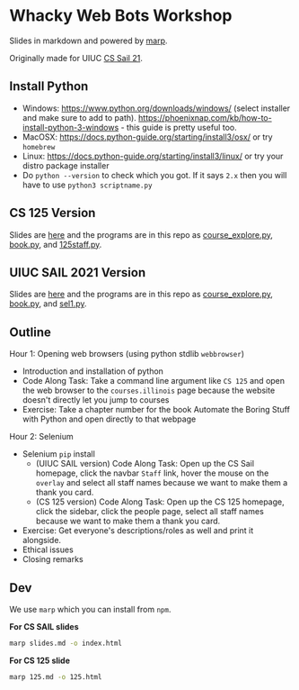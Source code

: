 # Whacky Web Bots Workshop

Slides in markdown and powered by [marp](https://github.com/marp-team/marp).

Originally made for UIUC [CS Sail 21](https://sail.cs.illinois.edu/).

## Install Python

- Windows: https://www.python.org/downloads/windows/ (select installer and make sure to add to path). https://phoenixnap.com/kb/how-to-install-python-3-windows - this guide is pretty useful too.
- MacOSX: https://docs.python-guide.org/starting/install3/osx/ or try `homebrew`
- Linux: https://docs.python-guide.org/starting/install3/linux/ or try your distro package installer
- Do `python --version` to check which you got. If it says `2.x` then you will have to use `python3 scriptname.py`

## CS 125 Version

Slides are [here](https://whacky-web-bots.netlify.app/125.html) and the programs are in this repo as [course_explore.py](https://github.com/harsh183/sail21-whacky-web-bots/blob/main/course_explore.py), [book.py](https://github.com/harsh183/sail21-whacky-web-bots/blob/main/book.py), and [125staff.py](https://github.com/harsh183/sail21-whacky-web-bots/blob/main/125staff.py).

## UIUC SAIL 2021 Version

Slides are [here](https://whacky-web-bots.netlify.app/) and the programs are in this repo as [course_explore.py](https://github.com/harsh183/sail21-whacky-web-bots/blob/main/course_explore.py), [book.py](https://github.com/harsh183/sail21-whacky-web-bots/blob/main/book.py), and [sel1.py](https://github.com/harsh183/sail21-whacky-web-bots/blob/main/sel1.py).

## Outline

Hour 1: Opening web browsers (using python stdlib `webbrowser`)
* Introduction and installation of python
* Code Along Task: Take a command line argument like `CS 125` and open the web browser to the `courses.illinois` page because the website doesn't directly let you jump to courses
* Exercise: Take a chapter number for the book Automate the Boring Stuff with Python and open directly to that webpage

Hour 2: Selenium 

* Selenium `pip` install
  - (UIUC SAIL version) Code Along Task: Open up the CS Sail homepage, click the navbar `Staff` link, hover the mouse on the `overlay` and select all staff names because we want to make them a thank you card.
  - (CS 125 version)    Code Along Task: Open up the CS 125 homepage, click the sidebar, click the people page, select all staff names because we want to make them a thank you card.
* Exercise: Get everyone's descriptions/roles as well and print it alongside.
* Ethical issues
* Closing remarks

## Dev

We use `marp` which you can install from `npm`. 

**For CS SAIL slides**

```bash
marp slides.md -o index.html
```

**For CS 125 slide**

```bash
marp 125.md -o 125.html
```
